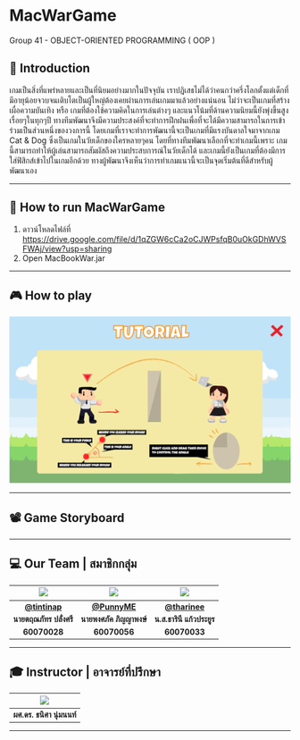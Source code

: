 # MacWarGame

Group 41 - OBJECT-ORIENTED PROGRAMMING ( OOP )

## 💬 Introduction

เกมเป็นสิ่งที่แพร่หลายและเป็นที่นิยมอย่างมากในปัจจุบัน เราปฎิเสธไม่ได้ว่าคนกว่าครึ่งโลกตั้งแต่เด็กที่มีอายุน้อยจวบจนเติบโตเป็นผู้ใหญ่ต้องเคยผ่านการเล่นเกมมาแล้วอย่างแน่นอน ไม่ว่าจะเป็นเกมที่สร้างเผื่อความบันเทิง หรือ เกมที่ต้องใช้ความคิดในการเล่นต่างๆ และแนวโน้มที่ด้านความนิยมนี้ยังพุ่งขึ้นสูงเรื่อยๆในทุกๆปี
ทางทีมพัฒนาจึงมีความประสงค์ที่จะทำการฝึกฝนเพื่อที่จะได้มีความสามารถในการเข้าร่วมเป็นส่วนหนึ่งของวงการนี้ โดยเกมที่เราจะทำการพัฒนานี้จะเป็นเกมที่มีแรงบันดาลใจมาจากเกม Cat & Dog ซึ่งเป็นเกมในวัยเด็กของใครหลายๆคน โดยที่ทางทีมพัฒนาเลือกที่จะทำเกมนี้เพราะ เกมนี้สามารถทำให้ผู้เล่นสามารถสัมผัสถึงความประสบการณ์ในวัยเด็กได้ และเกมนี้ยังเป็นเกมที่ต้องมีการใส่ฟิสิกส์เข้าไปในเกมอีกด้วย ทางผู้พัฒนาจึงเห็นว่าการทำเกมแนวนี้จะเป็นจุดเริ่มต้นที่ดีสำหรับผู้พัฒนาเอง



---

## 💾 How to run MacWarGame

1. ดาวน์โหลดไฟล์ที่ https://drive.google.com/file/d/1qZGW6cCa2oCJWPsfqB0uOkGDhWVSFWAj/view?usp=sharing
2. Open MacBookWar.jar



---

## 🎮 How to play
![](/src/com/macwargame/img/tutorial.png) 


---

## 📽 Game Storyboard



---

## 💻 Our Team | สมาชิกกลุ่ม

|<a href="https://www.facebook.com/Rew.Tinnapat.Plangsri"><img src="https://scontent.fbkk2-7.fna.fbcdn.net/v/t1.0-9/25994744_886719591488774_7134321554187652847_n.jpg?_nc_cat=101&_nc_ht=scontent.fbkk2-7.fna&oh=2053a775be2526274f16a48d59efab04&oe=5CAAFF0E" width="200px"></a>|<a href="https://www.facebook.com/pongsapak.pinyapong"><img src="https://scontent.fbkk2-8.fna.fbcdn.net/v/t1.0-9/28685285_1002568643215743_5776223709315925214_n.jpg?_nc_cat=103&_nc_ht=scontent.fbkk2-8.fna&oh=a9779b15315385c598b7011dcdbd0643&oe=5C941835" width="200px"></a>|<a href="https://www.facebook.com/shiroi.youkai"><img src="https://avatars1.githubusercontent.com/u/32834492?s=460&v=4" width="200px"></a>|
| :--------: | :--------: | :--------: |
| <b> [@tintinap](https://github.com/tintinap) | <b> [@PunnyME](https://github.com/PunnyME) | <b> [@tharinee](https://github.com/tharinee) |
| <b>นายตฤณภัทร  ปลั่งศรี  | <b>นายพงศภัค ภิญญาพงษ์  | <b>น.ส.ธารินี แก้วประยูร  |
| <b>60070028 | <b>60070056 | <b>60070033 |



---

## 🎓 Instructor | อาจารย์ที่ปรึกษา

|<a href="https://www.facebook.com/thanisak?fref=gs&dti=250657079099640&hc_location=group_dialog"><img src="http://www.it.kmitl.ac.th/system/files/personnel_pics/100510_Thanisa.png?1273551079" width="200px"></a>|
| :--------: |
| <b>ผศ.ดร. ธนิศา นุ่มนนท์ |
  
---
